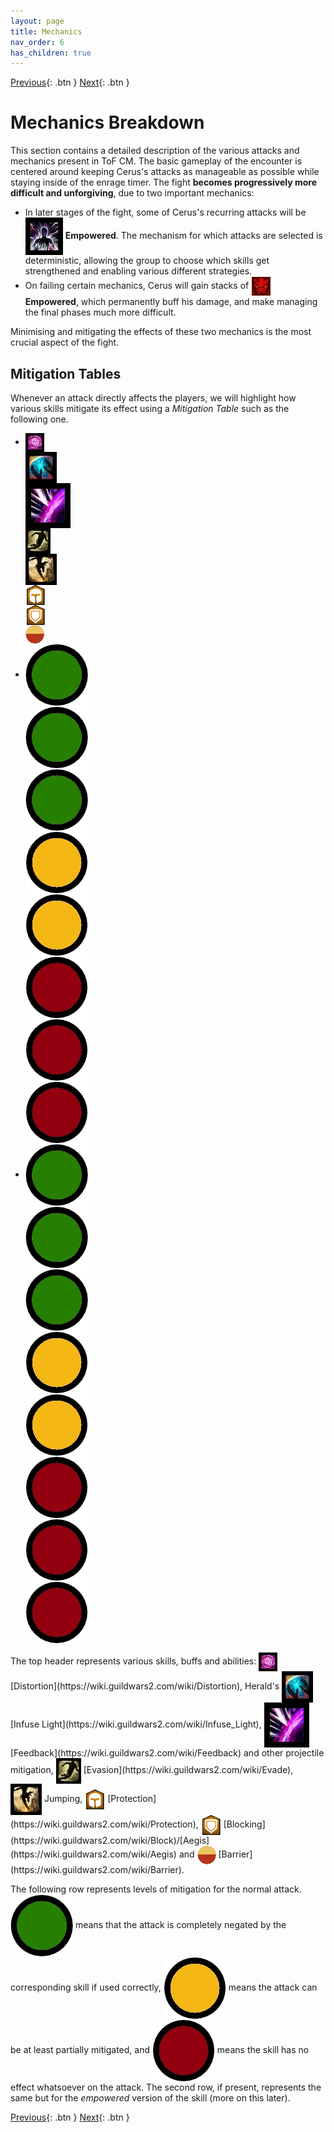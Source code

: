 ```yaml
---
layout: page
title: Mechanics
nav_order: 6
has_children: true
---
```


[Previous](../introduction/lcm.html){: .btn } [Next](general.html){: .btn }

# Mechanics Breakdown

This section contains a detailed description of the various attacks and mechanics present in ToF CM. The basic gameplay of the encounter is centered around keeping Cerus's attacks as manageable as possible while staying inside of the enrage timer. The fight **becomes progressively more difficult and unforgiving**, due to two important mechanics:

- In later stages of the fight, some of Cerus's recurring attacks will be <img class="inline" src="../images/icons/add_empowered.webp" valign="middle"> **Empowered**. The mechanism for which attacks are selected is deterministic, allowing the group to choose which skills get strengthened and enabling various different strategies.
- On failing certain mechanics, Cerus will gain stacks of <img class="inline" src="../images/icons/empowered.webp" valign="middle"> **Empowered**, which permanently buff his damage, and make managing the final phases much more difficult.

Minimising and mitigating the effects of these two mechanics is the most crucial aspect of the fight.

## Mitigation Tables

Whenever an attack directly affects the players, we will highlight how various skills mitigate its effect using a _Mitigation Table_ such as the following one.
<div>
  <ul class="mechtable">
    <li class="table-header">
      <div class="col">
        <img class="table-img" src="../images/icons/distort.png" valign="middle">
      </div>
      <div class="col">
        <img class="table-img"  src="../images/icons/nodmg.png" valign="middle">
      </div>
      <div class="col">
        <img class="table-img"  src="../images/icons/reflect.png" valign="middle">
      </div>
      <div class="col">
        <img class="table-img"  src="../images/icons/dodge.png" valign="middle">
      </div>
      <div class="col">
        <img class="table-img"  src="../images/icons/jump.webp" valign="middle">
      </div>
      <div class="col">
        <img class="table-img"  src="../images/icons/prot.png" valign="middle">
      </div>
      <div class="col">
        <img class="table-img"  src="../images/icons/block.png" valign="middle">
      </div>
      <div class="col">
        <img class="table-img"  src="../images/icons/barrier.webp" valign="middle">
      </div>
    </li>
    <li class="table-row">
      <div class="col">
        <img class="table-img"  src="../images/icons/ok.webp" valign="middle">
      </div>
      <div class="col">
        <img class="table-img"  src="../images/icons/ok.webp" valign="middle">
      </div>
      <div class="col">
        <img class="table-img"  src="../images/icons/ok.webp" valign="middle">
      </div>
      <div class="col">
        <img class="table-img"  src="../images/icons/kinda.webp" valign="middle">
      </div>
      <div class="col">
        <img class="table-img"  src="../images/icons/kinda.webp" valign="middle">
      </div>
      <div class="col">
        <img class="table-img"  src="../images/icons/notok.webp" valign="middle">
      </div>
      <div class="col">
        <img class="table-img"  src="../images/icons/notok.webp" valign="middle">
      </div>
      <div class="col">
        <img class="table-img"  src="../images/icons/notok.webp" valign="middle">
      </div>
    </li>
    <li class="emp-row">
      <div class="col">
        <img class="table-img"  src="../images/icons/ok.webp" valign="middle">
      </div>
      <div class="col">
        <img class="table-img"  src="../images/icons/ok.webp" valign="middle">
      </div>
      <div class="col">
        <img class="table-img"  src="../images/icons/ok.webp" valign="middle">
      </div>
      <div class="col">
        <img class="table-img"  src="../images/icons/kinda.webp" valign="middle">
      </div>
      <div class="col">
        <img class="table-img"  src="../images/icons/kinda.webp" valign="middle">
      </div>
      <div class="col">
        <img class="table-img"  src="../images/icons/notok.webp" valign="middle">
      </div>
      <div class="col">
        <img class="table-img"  src="../images/icons/notok.webp" valign="middle">
      </div>
      <div class="col">
        <img class="table-img"  src="../images/icons/notok.webp" valign="middle">
      </div>
    </li>
  </ul>
</div>
The top header represents various skills, buffs and abilities:  <img class="inline" src="../images/icons/distort.png" valign="middle"> [Distortion](https://wiki.guildwars2.com/wiki/Distortion), Herald's <img class="inline" src="../images/icons/nodmg.png" valign="middle"> [Infuse Light](https://wiki.guildwars2.com/wiki/Infuse_Light), <img class="inline" src="../images/icons/reflect.png" valign="middle"> [Feedback](https://wiki.guildwars2.com/wiki/Feedback) and other projectile mitigation, <img class="inline" src="../images/icons/dodge.png" valign="middle"> [Evasion](https://wiki.guildwars2.com/wiki/Evade), <img class="inline" src="../images/icons/jump.webp" valign="middle"> Jumping, <img class="inline" src="../images/icons/prot.png" valign="middle"> [Protection](https://wiki.guildwars2.com/wiki/Protection), <img class="inline" src="../images/icons/block.png" valign="middle"> [Blocking](https://wiki.guildwars2.com/wiki/Block)/[Aegis](https://wiki.guildwars2.com/wiki/Aegis) and <img class="inline" src="../images/icons/barrier.webp" valign="middle"> [Barrier](https://wiki.guildwars2.com/wiki/Barrier).

The following row represents levels of mitigation for the normal attack. <img class="inline" src="../images/icons/ok.webp" valign="middle"> means that the attack is completely negated by the corresponding skill if used correctly, <img class="inline" src="../images/icons/kinda.webp" valign="middle"> means the attack can be at least partially mitigated, and <img class="inline" src="../images/icons/notok.webp" valign="middle"> means the skill has no effect whatsoever on the attack. The second row, if present, represents the same but for the _empowered_ version of the skill (more on this later).

[Previous](../introduction/lcm.html){: .btn } [Next](general.html){: .btn }